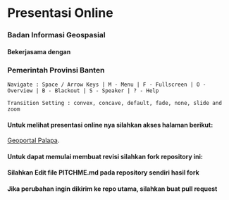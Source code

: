 # Presentasi Online

### Badan Informasi Geospasial
#### Bekerjasama dengan
### Pemerintah Provinsi Banten

```
Navigate : Space / Arrow Keys | M - Menu | F - Fullscreen | O - Overview | B - Blackout | S - Speaker | ? - Help
```
```
Transition Setting : convex, concave, default, fade, none, slide and zoom
```

#### Untuk melihat presentasi online nya silahkan akses halaman berikut:
[Geoportal Palapa](https://gitpitch.com/bantenprov/presentasi-online/palapa).

#### Untuk dapat memulai membuat revisi silahkan fork repository ini:

#### Silahkan Edit file PITCHME.md pada repository sendiri hasil fork

#### Jika perubahan ingin dikirim ke repo utama, silahkan buat pull request 
